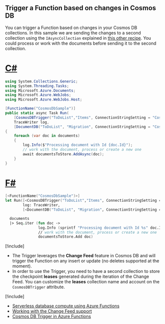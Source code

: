 ## Trigger a Function based on changes in Cosmos DB

You can trigger a Function based on changes in your Cosmos DB collections. In this sample we are sending the changes to a second collection using the `IAsyncCollection` explained in [this other recipe](../cosmos-db.md#save-multiple-documents-to-a-collection). You could process or work with the documents before sending it to the second collection.

# [C#](#tab/csharp) 

```csharp
using System.Collections.Generic;
using System.Threading.Tasks;
using Microsoft.Azure.Documents;
using Microsoft.Azure.WebJobs;
using Microsoft.Azure.WebJobs.Host;

[FunctionName("CosmosDbSample")]
public static async Task Run(
    [CosmosDBTrigger("ToDoList","Items", ConnectionStringSetting = "CosmosDB")] IReadOnlyList<Document> documents,
    TraceWriter log,
    [DocumentDB("ToDoList", "Migration", ConnectionStringSetting = "CosmosDB", CreateIfNotExists = true)] IAsyncCollector<Document> documentsToStore)
{
    foreach (var doc in documents)
    {
        log.Info($"Processing document with Id {doc.Id}");
        // work with the document, process or create a new one
        await documentsToStore.AddAsync(doc);
    }
}
```

# [F#](#tab/fsharp) 

```fsharp
[<FunctionName("CosmosDbSample")>]
let Run([<CosmosDBTrigger("ToDoList","Items", ConnectionStringSetting = "CosmosDB")>] documents: IReadOnlyList<Document>,
        log: TraceWriter,
        [<DocumentDB("ToDoList", "Migration", ConnectionStringSetting = "CosmosDB", CreateIfNotExists = true)>] documentsToStore: ICollector<Document>) =

  documents
  |> Seq.iter (fun doc ->
               log.Info (sprintf "Processing document with Id %s" doc.Id)
               // work with the document, process or create a new one
               documentsToStore.Add doc) 
```

[!include[](../includes/takeaways-heading.md)]

- The Trigger leverages the **Change Feed** feature in Cosmos DB and will trigger the Function on any insert or update (no deletes supported at the moment).
- In order to use the Trigger, you need to have a second collection to store the checkpoint **leases** generated during the iteration of the Change Feed. You can customize the **leases** collection name and account on the `CosmosDBTrigger` attribute.

[!include[](../includes/read-more-heading.md)]

- [Serverless database compute using Azure Functions](https://docs.microsoft.com/azure/cosmos-db/serverless-computing-database)
- [Working with the Change Feed support](https://docs.microsoft.com/azure/cosmos-db/change-feed)
- [Cosmos DB Trigger in Azure Functions](https://docs.microsoft.com/azure/azure-functions/functions-bindings-cosmosdb#trigger)
